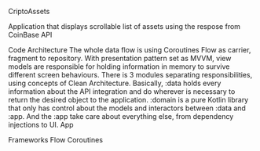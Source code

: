 CriptoAssets

Application that displays scrollable list of assets using the respose from CoinBase API

Code
Architecture
    The whole data flow is using Coroutines Flow as carrier, fragment to repository.
    With presentation pattern set as MVVM, view models are responsible for holding information in memory to survive different screen behaviours.
    There is 3 modules separating responsibilities, using concepts of Clean Architecture. Basically, :data holds every information about the API integration and do wherever is necessary to return the desired object to the application.
    :domain is a pure Kotlin library that only has control about the models and interactors between :data and :app. And the :app take care about everything else, from dependency injections to UI.
App

Frameworks
    Flow Coroutines
